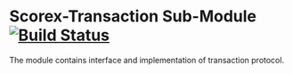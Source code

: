 Scorex-Transaction Sub-Module [![Build Status](http://23.94.190.226:8080/buildStatus/icon?job=scorex2/scorex-pos)](http://23.94.190.226:8080/job/scorex2/job/scorex-pos)
========================================================================================================================================================================

The module contains interface and implementation of transaction protocol.
